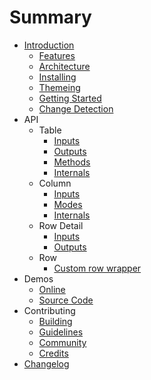 # Summary

- [Introduction](README.md)
  - [Features](introduction/features.md)
  - [Architecture](introduction/architecture.md)
  - [Installing](introduction/installing.md)
  - [Themeing](introduction/themes.md)
  - [Getting Started](introduction/getting-started.md)
  - [Change Detection](introduction/cd.md)
- API
  - Table
    - [Inputs](api/table/inputs.md)
    - [Outputs](api/table/outputs.md)
    - [Methods](api/table/methods.md)
    - [Internals](api/table/internals.md)
  - Column
    - [Inputs](api/column/inputs.md)
    - [Modes](api/column/modes.md)
    - [Internals](api/column/internals.md)
  - Row Detail
    - [Inputs](api/detail/inputs.md)
    - [Outputs](api/detail/outputs.md)
  - Row
    - [Custom row wrapper](api/row/row-def.md)
- Demos
  - [Online](http://siemens.github.io/ngx-datatable/)
  - [Source Code](https://github.com/siemens/ngx-datatable/tree/master/src/app)
- Contributing
  - [Building](contributing/building.md)
  - [Guidelines](contributing/guidelines.md)
  - [Community](contributing/community.md)
  - [Credits](contributing/credits.md)
- [Changelog](changelog.md)
